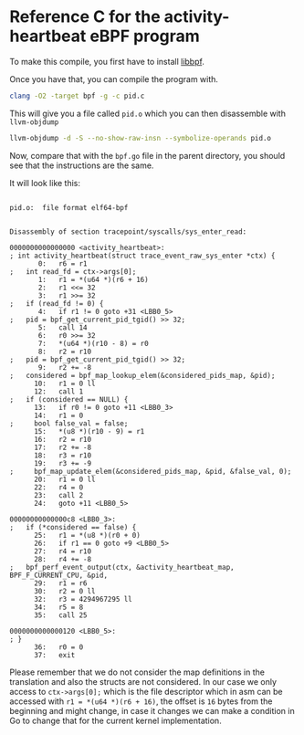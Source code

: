 # Reference C for the activity-heartbeat eBPF program

To make this compile, you first have to install [libbpf](https://github.com/libbpf/libbpf).

Once you have that, you can compile the program with.

```bash
clang -O2 -target bpf -g -c pid.c
```

This will give you a file called `pid.o` which you can then disassemble with `llvm-objdump`


```bash
llvm-objdump -d -S --no-show-raw-insn --symbolize-operands pid.o
```

Now, compare that with the `bpf.go` file in the parent directory, you should see that the instructions are the same.

It will look like this:


```

pid.o:	file format elf64-bpf


Disassembly of section tracepoint/syscalls/sys_enter_read:

0000000000000000 <activity_heartbeat>:
; int activity_heartbeat(struct trace_event_raw_sys_enter *ctx) {
       0:	r6 = r1
;   int read_fd = ctx->args[0];
       1:	r1 = *(u64 *)(r6 + 16)
       2:	r1 <<= 32
       3:	r1 >>= 32
;   if (read_fd != 0) {
       4:	if r1 != 0 goto +31 <LBB0_5>
;   pid = bpf_get_current_pid_tgid() >> 32;
       5:	call 14
       6:	r0 >>= 32
       7:	*(u64 *)(r10 - 8) = r0
       8:	r2 = r10
;   pid = bpf_get_current_pid_tgid() >> 32;
       9:	r2 += -8
;   considered = bpf_map_lookup_elem(&considered_pids_map, &pid);
      10:	r1 = 0 ll
      12:	call 1
;   if (considered == NULL) {
      13:	if r0 != 0 goto +11 <LBB0_3>
      14:	r1 = 0
;     bool false_val = false;
      15:	*(u8 *)(r10 - 9) = r1
      16:	r2 = r10
      17:	r2 += -8
      18:	r3 = r10
      19:	r3 += -9
;     bpf_map_update_elem(&considered_pids_map, &pid, &false_val, 0);
      20:	r1 = 0 ll
      22:	r4 = 0
      23:	call 2
      24:	goto +11 <LBB0_5>

00000000000000c8 <LBB0_3>:
;   if (*considered == false) {
      25:	r1 = *(u8 *)(r0 + 0)
      26:	if r1 == 0 goto +9 <LBB0_5>
      27:	r4 = r10
      28:	r4 += -8
;   bpf_perf_event_output(ctx, &activity_heartbeat_map, BPF_F_CURRENT_CPU, &pid,
      29:	r1 = r6
      30:	r2 = 0 ll
      32:	r3 = 4294967295 ll
      34:	r5 = 8
      35:	call 25

0000000000000120 <LBB0_5>:
; }
      36:	r0 = 0
      37:	exit
```


Please remember that we do not consider the map definitions in the translation and
also the structs are not considered.
In our case we only access to `ctx->args[0];` which is the file descriptor which in asm
can be accessed with `r1 = *(u64 *)(r6 + 16)`, the offset is `16` bytes from the beginning and might change,
in case it changes we can make a condition in Go to change that for the current kernel implementation.

